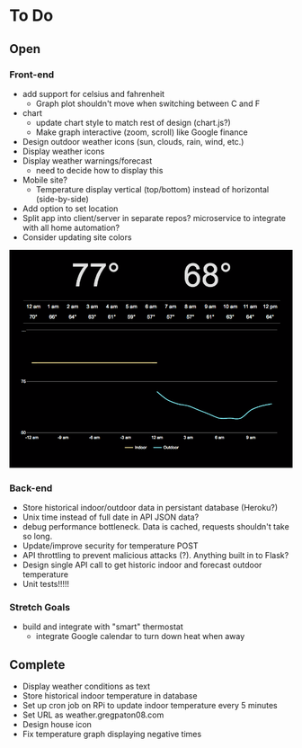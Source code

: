 # To Do

## Open
### Front-end
* add support for celsius and fahrenheit
    * Graph plot shouldn't move when switching between C and F
* chart
    * update chart style to match rest of design (chart.js?)
    * Make graph interactive (zoom, scroll) like Google finance
* Design outdoor weather icons (sun, clouds, rain, wind, etc.)
* Display weather icons
* Display weather warnings/forecast
    * need to decide how to display this
* Mobile site?
    * Temperature display vertical (top/bottom) instead of horizontal (side-by-side)
* Add option to set location
* Split app into client/server in separate repos? microservice to integrate with all home automation?
* Consider updating site colors

<img src="notes/invert.png" width="600">

### Back-end
* Store historical indoor/outdoor data in persistant database (Heroku?)
* Unix time instead of full date in API JSON data?
* debug performance bottleneck. Data is cached, requests shouldn't take so long.
* Update/improve security for temperature POST
* API throttling to prevent malicious attacks (?). Anything built in to Flask?
* Design single API call to get historic indoor and forecast outdoor temperature
* Unit tests!!!!!

### Stretch Goals
* build and integrate with "smart" thermostat
    * integrate Google calendar to turn down heat when away

## Complete
* Display weather conditions as text
* Store historical indoor temperature in database
* Set up cron job on RPi to update indoor temperature every 5 minutes
* Set URL as weather.gregpaton08.com
* Design house icon
* Fix temperature graph displaying negative times
